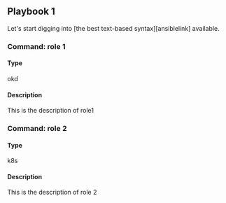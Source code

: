 ## Playbook 1

Let's start digging into [the best text-based syntax][ansiblelink] available.

### Command: role 1

#### Type
okd

#### Description
This is the description of role1

### Command: role 2

#### Type
k8s

#### Description
This is the description of role 2
